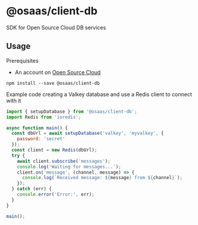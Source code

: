 # @osaas/client-db

SDK for Open Source Cloud DB services

## Usage

Prerequisites

- An account on [Open Source Cloud](www.osaas.io)

```
npm install --save @osaas/client-db
```

Example code creating a Valkey database and use a Redis client to connect with it

```javascript
import { setupDatabase } from '@osaas/client-db';
import Redis from 'ioredis';

async function main() {
  const dbUrl = await setupDatabase('valkey', 'myvalkey', {
    password: 'secret'
  });
  const client = new Redis(dbUrl);
  try {
    await client.subscribe('messages');
    console.log('Waiting for messages...');
    client.on('message', (channel, message) => {
      console.log(`Received message: ${message} from ${channel}`);
    });
  } catch (err) {
    console.error('Error:', err);
  }
}

main();

```
